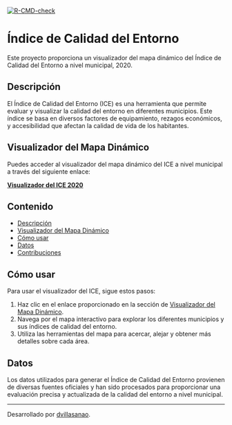 
<!-- README.md is generated from README.Rmd. Please edit that file -->
<!-- badges: start -->

[![R-CMD-check](https://github.com/r-lib/usethis/actions/workflows/R-CMD-check.yaml/badge.svg)](https://github.com/r-lib/usethis/actions/workflows/R-CMD-check.yaml)

<!-- badges: end -->

# Índice de Calidad del Entorno

Este proyecto proporciona un visualizador del mapa dinámico del Índice
de Calidad del Entorno a nivel municipal, 2020.

## Descripción

El Índice de Calidad del Entorno (ICE) es una herramienta que permite
evaluar y visualizar la calidad del entorno en diferentes municipios.
Este índice se basa en diversos factores de equipamiento, rezagos
económicos, y accesibilidad que afectan la calidad de vida de los
habitantes.

## Visualizador del Mapa Dinámico

Puedes acceder al visualizador del mapa dinámico del ICE a nivel
municipal a través del siguiente enlace:

[**Visualizador del ICE
2020**](https://indicemx.github.io/ICE_2020/ICE_2020.html)

## Contenido

- [Descripción](#descripción)
- [Visualizador del Mapa Dinámico](#visualizador-del-mapa-dinámico)
- [Cómo usar](#cómo-usar)
- [Datos](#datos)
- [Contribuciones](#contribuciones)

## Cómo usar

Para usar el visualizador del ICE, sigue estos pasos:

1.  Haz clic en el enlace proporcionado en la sección de [Visualizador
    del Mapa Dinámico](#visualizador-del-mapa-dinámico).
2.  Navega por el mapa interactivo para explorar los diferentes
    municipios y sus índices de calidad del entorno.
3.  Utiliza las herramientas del mapa para acercar, alejar y obtener más
    detalles sobre cada área.

## Datos

Los datos utilizados para generar el Índice de Calidad del Entorno
provienen de diversas fuentes oficiales y han sido procesados para
proporcionar una evaluación precisa y actualizada de la calidad del
entorno a nivel municipal.

------------------------------------------------------------------------

Desarrollado por [dvillasanao](#).
